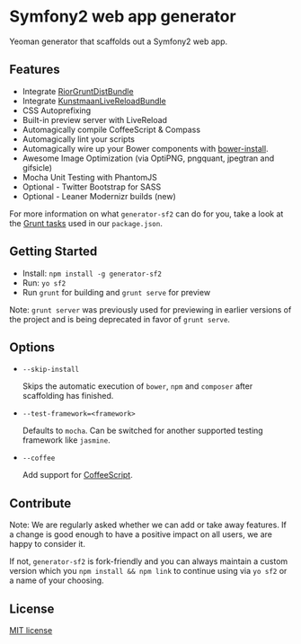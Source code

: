 # Symfony2 web app generator

Yeoman generator that scaffolds out a Symfony2 web app.

## Features

* Integrate [RiorGruntDistBundle](http://github.com/diegomarangoni/GruntDistBundle)
* Integrate [KunstmaanLiveReloadBundle](https://github.com/Kunstmaan/KunstmaanLiveReloadBundle)
* CSS Autoprefixing
* Built-in preview server with LiveReload
* Automagically compile CoffeeScript & Compass
* Automagically lint your scripts
* Automagically wire up your Bower components with [bower-install](https://github.com/stephenplusplus/grunt-bower-install).
* Awesome Image Optimization (via OptiPNG, pngquant, jpegtran and gifsicle)
* Mocha Unit Testing with PhantomJS
* Optional - Twitter Bootstrap for SASS
* Optional - Leaner Modernizr builds (new)

For more information on what `generator-sf2` can do for you, take a look at the [Grunt tasks](https://github.com/yeoman/generator-sf2/blob/master/app/templates/_package.json) used in our `package.json`.

## Getting Started

- Install: `npm install -g generator-sf2`
- Run: `yo sf2`
- Run `grunt` for building and `grunt serve` for preview

Note: `grunt server` was previously used for previewing in earlier versions of the project and is being deprecated in favor of `grunt serve`.

## Options

* `--skip-install`

  Skips the automatic execution of `bower`, `npm` and `composer` after scaffolding has finished.
  
* `--test-framework=<framework>`

  Defaults to `mocha`. Can be switched for another supported testing framework like `jasmine`.

* `--coffee`

  Add support for [CoffeeScript](http://coffeescript.org/).

## Contribute

Note: We are regularly asked whether we can add or take away features. If a change is good enough to have a positive impact on all users, we are happy to consider it.

If not, `generator-sf2` is fork-friendly and you can always maintain a custom version which you `npm install && npm link` to continue using via `yo sf2` or a name of your choosing.


## License

[MIT license](http://opensource.org/licenses/MIT)
